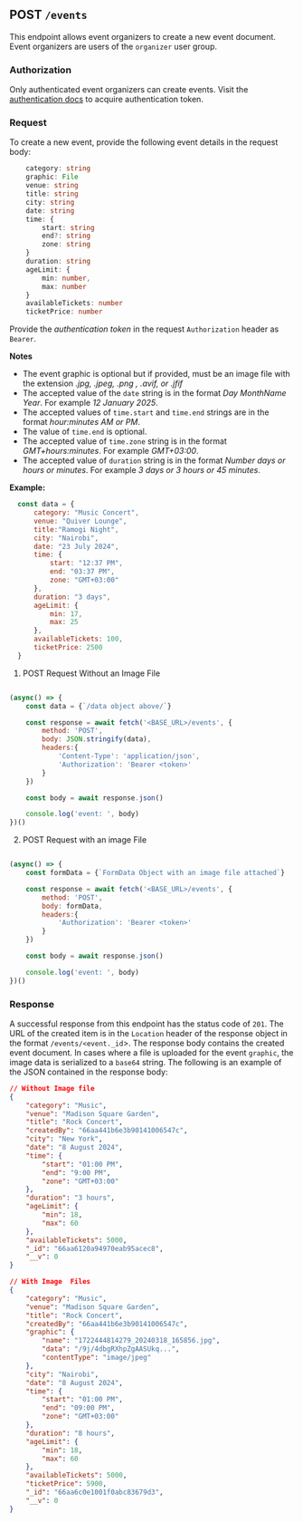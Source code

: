 ## POST `/events`

This endpoint allows event organizers to create a new event document. Event organizers are users of the `organizer` user group.

### Authorization
Only authenticated event organizers can create events. Visit the [authentication docs](../authentication/authentication.md) to acquire authentication token. 

### Request
To create a new event, provide the following event details in the request body:

```typescript
    category: string
    graphic: File
    venue: string
    title: string
    city: string
    date: string
    time: {
        start: string
        end?: string
        zone: string
    }
    duration: string
    ageLimit: {
        min: number,
        max: number
    }
    availableTickets: number
    ticketPrice: number
```

Provide the *authentication token* in the request `Authorization` header as `Bearer`.

**Notes**
- The event graphic is optional but if provided, must be an image file with the extension *.jpg, .jpeg, .png , .avif, or .jfif*
- The accepted value of the `date` string is in the format *Day MonthName Year*. For example *12 January 2025*.
- The accepted values of `time.start` and `time.end` strings are in the format *hour:minutes AM or PM*.
- The value of `time.end` is optional.
- The accepted value of `time.zone` string is in the format *GMT+hours:minutes*. For example *GMT+03:00*.
- The accepted value of `duration` string is in the format *Number days or hours or minutes*. For example *3 days or 3 hours or 45 minutes*.

**Example:**

  ```javascript
    const data = {
        category: "Music Concert",
        venue: "Quiver Lounge",
        title:"Ramogi Night",
        city: "Nairobi",
        date: "23 July 2024",
        time: {
            start: "12:37 PM",
            end: "03:37 PM",
            zone: "GMT+03:00"
        },
        duration: "3 days",
        ageLimit: {
            min: 17,
            max: 25
        },
        availableTickets: 100,
        ticketPrice: 2500
    }
```

1. POST Request Without an Image File

```javascript

(async() => {
    const data = {`/data object above/`}

    const response = await fetch('<BASE_URL>/events', {
        method: 'POST',
        body: JSON.stringify(data),
        headers:{
            'Content-Type': 'application/json',
            'Authorization': 'Bearer <token>'
        }
    })

    const body = await response.json()

    console.log('event: ', body)
})()
```

2. POST Request with an image File

```javascript

(async() => {
    const formData = {`FormData Object with an image file attached`}

    const response = await fetch('<BASE_URL>/events', {
        method: 'POST',
        body: formData,
        headers:{
            'Authorization': 'Bearer <token>'
        }
    })

    const body = await response.json()

    console.log('event: ', body)
})()
```

### Response

A successful response from this endpoint has the status code of `201`. The URL of the created item is in the `Location` header of the response object in the format `/events/<event._id`>. The response body contains the created event document. In cases where a file is uploaded for the event `graphic`, the image data is serialized to a `base64` string. The following is an example of the JSON contained in the response body:

```json
// Without Image file
{
    "category": "Music",
    "venue": "Madison Square Garden",
    "title": "Rock Concert",
    "createdBy": "66aa441b6e3b90141006547c",
    "city": "New York",
    "date": "8 August 2024",
    "time": {
        "start": "01:00 PM",
        "end": "9:00 PM",
        "zone": "GMT+03:00"
    },
    "duration": "3 hours",
    "ageLimit": {
        "min": 18,
        "max": 60
    },
    "availableTickets": 5000,
    "_id": "66aa6120a94970eab95acec8",
    "__v": 0
}

// With Image  Files
{
    "category": "Music",
    "venue": "Madison Square Garden",
    "title": "Rock Concert",
    "createdBy": "66aa441b6e3b90141006547c",
    "graphic": {
        "name": "1722444814279_20240318_165856.jpg",
        "data": "/9j/4dbgRXhpZgAASUkq...",
        "contentType": "image/jpeg"
    },
    "city": "Nairobi",
    "date": "8 August 2024",
    "time": {
        "start": "01:00 PM",
        "end": "09:00 PM",
        "zone": "GMT+03:00"
    },
    "duration": "8 hours",
    "ageLimit": {
        "min": 18,
        "max": 60
    },
    "availableTickets": 5000,
    "ticketPrice": 5900,
    "_id": "66aa6c0e1001f0abc83679d3",
    "__v": 0
}
```
